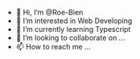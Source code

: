 - 👋 Hi, I’m @Roe-Bien
- 👀 I’m interested in Web Developing
- 🌱 I’m currently learning Typescript
- 💞️ I’m looking to collaborate on ...
- 📫 How to reach me ...

<!---
Roe-Bien/Roe-Bien is a ✨ special ✨ repository because its `README.md` (this file) appears on your GitHub profile.
You can click the Preview link to take a look at your changes.
--->
